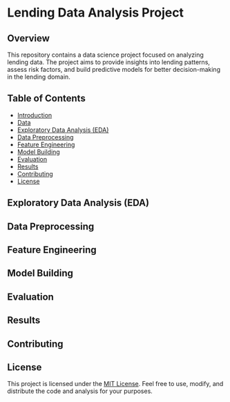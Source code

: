 # Lending Data Analysis Project

## Overview

This repository contains a data science project focused on analyzing lending data. The project aims to provide insights into lending patterns, assess risk factors, and build predictive models for better decision-making in the lending domain.

## Table of Contents

- [Introduction](#introduction)
- [Data](#data)
- [Exploratory Data Analysis (EDA)](#exploratory-data-analysis-eda)
- [Data Preprocessing](#data-preprocessing)
- [Feature Engineering](#feature-engineering)
- [Model Building](#model-building)
- [Evaluation](#evaluation)
- [Results](#results)
- [Contributing](#contributing)
- [License](#license)

## Exploratory Data Analysis (EDA)

## Data Preprocessing

## Feature Engineering

## Model Building

## Evaluation

## Results

## Contributing

## License

This project is licensed under the [MIT License](LICENSE). Feel free to use, modify, and distribute the code and analysis for your purposes.

